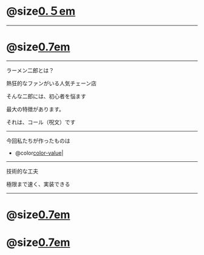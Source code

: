 

# @size[0.５em](ばるびんじょぼんごす)


---

# @size[0.7em](よろしくお願いします！)


---
ラーメン二郎とは？

熱狂的なファンがいる人気チェーン店

そんな二郎には、初心者を悩ます

最大の特徴があります。

それは、コール（呪文）です

---


今回私たちが作ったものは 

- @color[color-value](二郎呪文生成　ジェネレータ)|



---
技術的な工夫

極限まで速く、実装できる


---
# @size[0.7em](FIN)


# @size[0.7em](おわり)


